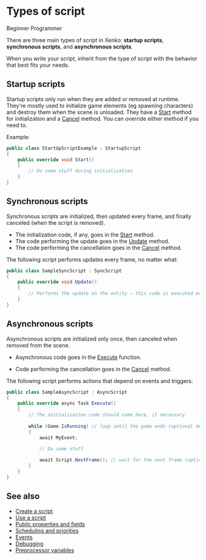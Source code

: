 # Types of script

<span class="label label-doc-level">Beginner</span>
<span class="label label-doc-audience">Programmer</span>

There are three main types of script in Xenko: **startup scripts**, **synchronous scripts**, and **asynchronous scripts**. 

When you write your script, inherit from the type of script with the behavior that best fits your needs.

## Startup scripts

Startup scripts only run when they are added or removed at runtime. They're mostly used to initialize game elements (eg spawning characters) and destroy them when the scene is unloaded. They have a [Start](xref:Xenko.Engine.StartupScript.Start) method for initialization and a [Cancel](xref:Xenko.Engine.ScriptComponent.Cancel) method. You can override either method if you need to.

Example:

```cs
public class StartUpScriptExample : StartupScript
{
	public override void Start()
	{
		// Do some stuff during initialization
	}
}
```

## Synchronous scripts

Synchronous scripts are initialized, then updated every frame, and finally canceled (when the script is removed).

* The initialization code, if any, goes in the [Start](xref:Xenko.Engine.StartupScript.Start) method.
* The code performing the update goes in the [Update](xref:Xenko.Engine.SyncScript.Update) method.
* The code performing the cancellation goes in the [Cancel](xref:Xenko.Engine.ScriptComponent.Cancel) method.

The following script performs updates every frame, no matter what:

```cs
public class SampleSyncScript : SyncScript
{        
	public override void Update()
	{
		// Performs the update on the entity — this code is executed every frame
	}
}
```

## Asynchronous scripts

Asynchronous scripts are initialized only once, then canceled when removed from the scene.

* Asynchronous code goes in the [Execute](xref:Xenko.Engine.AsyncScript.Execute) function.

* Code performing the cancellation goes in the [Cancel](xref:Xenko.Engine.ScriptComponent.Cancel) method.

The following script performs actions that depend on events and triggers:

```cs
public class SampleAsyncScript : AsyncScript
{        
	public override async Task Execute() 
	{
		// The initialization code should come here, if necessary
		
		while (Game.IsRunning) // loop until the game ends (optional depending on the script)
		{
			await MyEvent;

			// Do some stuff
			
			await Script.NextFrame(); // wait for the next frame (optional depending on the script)
		}
	}
}
```

## See also

* [Create a script](create-a-script.md)
* [Use a script](use-a-script.md)
* [Public properties and fields](public-properties-and-fields.md)
* [Scheduling and priorities](scheduling-and-priorities.md)
* [Events](events.md)
* [Debugging](debugging.md)
* [Preprocessor variables](preprocessor-variables.md)